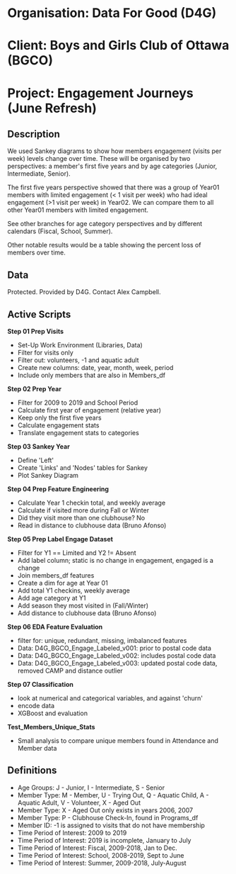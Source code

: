 # Organisation: **Data For Good (D4G)**
# Client: **Boys and Girls Club of Ottawa (BGCO)**
# Project: **Engagement Journeys (June Refresh)**

## Description
We used Sankey diagrams to show how members engagement (visits per week) levels change over time. These will be organised by two perspectives: a member's first five years and by age categories (Junior, Intermediate, Senior).

The first five years perspective showed that there was a group of Year01 members with limited engagement (< 1 visit per week) who had ideal engagement (>1 visit per week) in Year02. We can compare them to all other Year01 members with limited engagement.

See other branches for age category perspectives and by different calendars (Fiscal, School, Summer).

Other notable results would be a table showing the percent loss of members over time.

## Data
Protected. Provided by D4G. Contact Alex Campbell.

## Active Scripts

**Step 01 Prep Visits**
* Set-Up Work Environment (Libraries, Data)
* Filter for visits only
* Filter out: volunteers, -1 and aquatic adult
* Create new columns: date, year, month, week, period
* Include only members that are also in Members_df

**Step 02 Prep Year**
* Filter for 2009 to 2019 and School Period
* Calculate first year of engagement (relative year)
* Keep only the first five years
* Calculate engagement stats
* Translate engagement stats to categories

**Step 03 Sankey Year**
* Define 'Left'
* Create 'Links' and 'Nodes' tables for Sankey
* Plot Sankey Diagram

**Step 04 Prep Feature Engineering**
* Calculate Year 1 checkin total, and weekly average
* Calculate if visited more during Fall or Winter
* Did they visit more than one clubhouse? No
* Read in distance to clubhouse data (Bruno Afonso)

**Step 05 Prep Label Engage Dataset**
* Filter for Y1 == Limited and Y2 != Absent
* Add label column; static is no change in engagement, engaged is a change
* Join members_df features
* Create a dim for age at Year 01
* Add total Y1 checkins, weekly average
* Add age category at Y1
* Add season they most visited in (Fall/Winter)
* Add distance to clubhouse data (Bruno Afonso)

**Step 06 EDA Feature Evaluation**
* filter for: unique, redundant, missing, imbalanced features
* Data: D4G_BGCO_Engage_Labeled_v001: prior to postal code data
* Data: D4G_BGCO_Engage_Labeled_v002: includes postal code data
* Data: D4G_BGCO_Engage_Labeled_v003: updated postal code data, removed CAMP and distance outlier

**Step 07 Classification**
* look at numerical and categorical variables, and against 'churn'
* encode data
* XGBoost and evaluation


**Test_Members_Unique_Stats**
* Small analysis to compare unique members found in Attendance and Member data

## Definitions
* Age Groups: J - Junior, I - Intermediate, S - Senior
* Member Type: M - Member, U - Trying Out, Q - Aquatic Child, A - Aquatic Adult, V - Volunteer, X - Aged Out
* Member Type: X - Aged Out only exists in years 2006, 2007
* Member Type: P - Clubhouse Check-In, found in Programs_df
* Member ID: -1 is assigned to visits that do not have  membership
* Time Period of Interest: 2009 to 2019
* Time Period of Interest: 2019 is incomplete, January to July
* Time Period of Interest: Fiscal, 2009-2018, Jan to Dec.
* Time Period of Interest: School, 2008-2019, Sept to June
* Time Period of Interest: Summer, 2009-2018, July-August
